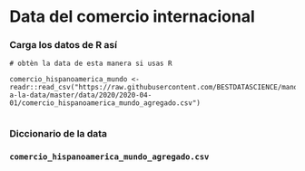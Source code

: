 # Data del comercio internacional



### Carga los datos de R así

```{r}
# obtèn la data de esta manera si usas R

comercio_hispanoamerica_mundo <- readr::read_csv("https://raw.githubusercontent.com/BESTDATASCIENCE/manos-a-la-data/master/data/2020/2020-04-01/comercio_hispanoamerica_mundo_agregado.csv")


```

### Diccionario de la data

### `comercio_hispanoamerica_mundo_agregado.csv`

